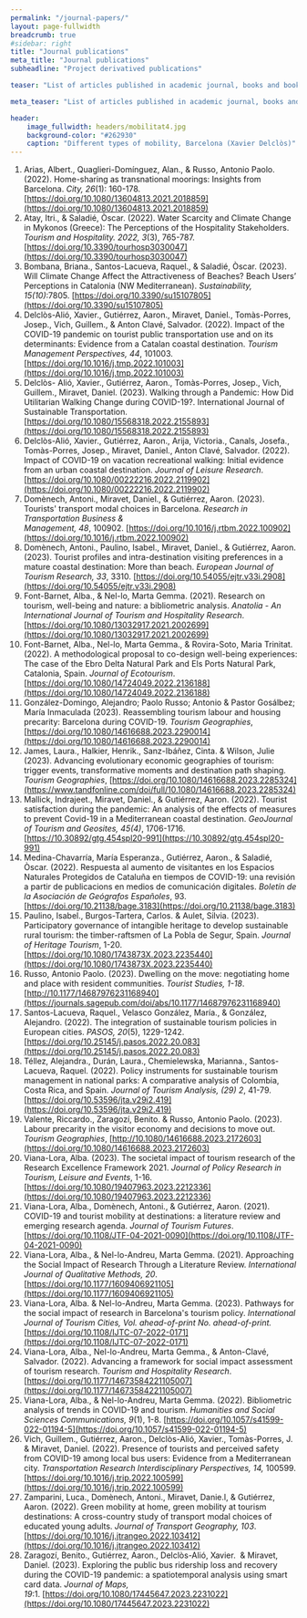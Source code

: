 ```yaml
---
permalink: "/journal-papers/"
layout: page-fullwidth
breadcrumb: true
#sidebar: right
title: "Journal publications"
meta_title: "Journal publications"
subheadline: "Project derivatived publications"

teaser: "List of articles published in academic journal, books and book chapters." 

meta_teaser: "List of articles published in academic journal, books and book chapters."

header:
    image_fullwidth: headers/mobilitat4.jpg
    background-color: "#262930"
    caption: "Different types of mobility, Barcelona (Xavier Delclòs)"
---
```



1. Arias, Albert., Quaglieri-Domínguez, Alan., & Russo, Antonio Paolo. (2022). Home-sharing as transnational moorings: Insights from Barcelona. *City, 26*(1): 160-178. [https://doi.org/10.1080/13604813.2021.2018859](https://doi.org/10.1080/13604813.2021.2018859)
1. Atay, Itri., & Saladié, Òscar. (2022). Water Scarcity and Climate Change in Mykonos (Greece): The Perceptions of the Hospitality Stakeholders. *Tourism and Hospitality. 2022, 3*(3), 765-787. [https://doi.org/10.3390/tourhosp3030047](https://doi.org/10.3390/tourhosp3030047)
2. Bombana, Briana., Santos-Lacueva, Raquel., & Saladié, Òscar. (2023). Will Climate Change Affect the Attractiveness of Beaches? Beach Users’ Perceptions in Catalonia (NW Mediterranean). *Sustainability, 15(10)*:7805. [https://doi.org/10.3390/su15107805](https://doi.org/10.3390/su15107805)
3. Delclòs-Alió, Xavier., Gutiérrez, Aaron., Miravet, Daniel., Tomàs-Porres, Josep., Vich, Guillem., & Anton Clavé, Salvador. (2022). Impact of the COVID-19 pandemic on tourist public transportation use and on its determinants: Evidence from a Catalan coastal destination. *Tourism Management Perspectives, 44*, 101003. [https://doi.org/10.1016/j.tmp.2022.101003](https://doi.org/10.1016/j.tmp.2022.101003)
4. Delclòs- Alió, Xavier., Gutiérrez, Aaron., Tomàs-Porres, Josep., Vich, Guillem., Miravet, Daniel. (2023). Walking through a Pandemic: How Did Utilitarian Walking Change during COVID-19?. International Journal of Sustainable Transportation. [https://doi.org/10.1080/15568318.2022.2155893](https://doi.org/10.1080/15568318.2022.2155893)
5. Delclòs-Alió, Xavier., Gutiérrez, Aaron., Arija, Victoria., Canals, Josefa., Tomàs-Porres, Josep., Miravet, Daniel., Anton Clavé, Salvador. (2022). Impact of COVID-19 on vacation recreational walking: Initial evidence from an urban coastal destination. *Journal of Leisure Research*. [https://doi.org/10.1080/00222216.2022.2119902](https://doi.org/10.1080/00222216.2022.2119902)
6. Domènech, Antoni., Miravet, Daniel., & Gutiérrez, Aaron. (2023). Tourists' transport modal choices in Barcelona. *Research in Transportation Business & Management, 48*, 100902. [https://doi.org/10.1016/j.rtbm.2022.100902](https://doi.org/10.1016/j.rtbm.2022.100902)
6. Domènech, Antoni., Paulino, Isabel., Miravet, Daniel., & Gutiérrez, Aaron. (2023). Tourist profiles and intra-destination visiting preferences in a mature coastal destination: More than beach. *European Journal of Tourism Research, 33*, 3310. [https://doi.org/10.54055/ejtr.v33i.2908](https://doi.org/10.54055/ejtr.v33i.2908)
7. Font-Barnet, Alba., & Nel-lo, Marta Gemma. (2021). Research on tourism, well-being and nature: a bibliometric analysis. *Anatolia - An International Journal of Tourism and Hospitality Research*. [https://doi.org/10.1080/13032917.2021.2002699](https://doi.org/10.1080/13032917.2021.2002699) 
8. Font-Barnet, Alba., Nel-lo, Marta Gemma., & Rovira-Soto, Maria Trinitat. (2022). A methodological proposal to co-design well-being experiences: The case of the Ebro Delta Natural Park and Els Ports Natural Park, Catalonia, Spain. *Journal of Ecotourism*. [https://doi.org/10.1080/14724049.2022.2136188](https://doi.org/10.1080/14724049.2022.2136188)
9. González-Domingo, Alejandro; Paolo Russo; Antonio & Pastor Gosálbez; María Inmaculada (2023). Reassembling tourism labour and housing precarity: Barcelona during COVID-19. *Tourism Geographies*, [https://doi.org/10.1080/14616688.2023.2290014](https://doi.org/10.1080/14616688.2023.2290014)
10. James, Laura., Halkier, Henrik., Sanz-Ibáñez, Cinta. & Wilson, Julie (2023). Advancing evolutionary economic geographies of tourism: trigger events, transformative moments and destination path shaping. *Tourism Geographies*, [https://doi.org/10.1080/14616688.2023.2285324](https://www.tandfonline.com/doi/full/10.1080/14616688.2023.2285324)
11. Mallick, Indrajeet., Miravet, Daniel., & Gutiérrez, Aaron. (2022). Tourist satisfaction during the pandemic: An analysis of the effects of measures to prevent Covid-19 in a Mediterranean coastal destination. *GeoJournal of Tourism and Geosites, 45(4)*, 1706-1716. [https://10.30892/gtg.454spl20-991](https://10.30892/gtg.454spl20-991)
12. Medina-Chavarría, María Esperanza., Gutiérrez, Aaron., & Saladié, Òscar. (2022). Respuesta al aumento de visitantes en los Espacios Naturales Protegidos de Cataluña en tiempos de COVID-19: una revisión a partir de publicacions en medios de comunicación digitales. *Boletín de la Asociación de Geógrafos Españoles*, 93.  [https://doi.org/10.21138/bage.3183](https://doi.org/10.21138/bage.3183)
13. Paulino, Isabel., Burgos-Tartera, Carlos. & Aulet, Silvia. (2023). Participatory governance of intangible heritage to develop sustainable rural tourism: the timber-raftsmen of La Pobla de Segur, Spain. *Journal of Heritage Tourism*, 1-20. [https://doi.org/10.1080/1743873X.2023.2235440](https://doi.org/10.1080/1743873X.2023.2235440)
14. Russo, Antonio Paolo. (2023). Dwelling on the move: negotiating home and place with resident communities. *Tourist Studies, 1-18*. [http://10.1177/14687976231168940](https://journals.sagepub.com/doi/abs/10.1177/14687976231168940)
15. Santos-Lacueva, Raquel., Velasco González, María., & González, Alejandro. (2022). The integration of sustainable tourism policies in European cities. *PASOS, 20*(5), 1229-1242. [https://doi.org/10.25145/j.pasos.2022.20.083](https://doi.org/10.25145/j.pasos.2022.20.083)
16. Téllez, Alejandra., Durán, Laura., Chemielewska, Marianna., Santos-Lacueva, Raquel. (2022). Policy instruments for sustainable tourism management in national parks: A comparative analysis of Colombia, Costa Rica, and Spain. *Journal of Tourism Analysis, (29) 2*, 41-79. [https://doi.org/10.53596/jta.v29i2.419](https://doi.org/10.53596/jta.v29i2.419)    
19. Valente, Riccardo., Zaragozí, Benito. & Russo, Antonio Paolo. (2023). Labour precarity in the visitor economy and decisions to move out. *Tourism Geographies*, [http://10.1080/14616688.2023.2172603](https://doi.org/10.1080/14616688.2023.2172603)
14. Viana-Lora, Alba. (2023). The societal impact of tourism research of the Research Excellence Framework 2021. *Journal of Policy Research in Tourism, Leisure and Events*, 1-16. [https://doi.org/10.1080/19407963.2023.2212336](https://doi.org/10.1080/19407963.2023.2212336)
15. Viana-Lora, Alba., Domènech, Antoni., & Gutiérrez, Aaron. (2021). COVID-19 and tourist mobility at destinations: a literature review and emerging research agenda. *Journal of Tourism Futures*. [https://doi.org/10.1108/JTF-04-2021-0090](https://doi.org/10.1108/JTF-04-2021-0090)
16. Viana-Lora, Alba., & Nel-lo-Andreu, Marta Gemma. (2021). Approaching the Social Impact of Research Through a Literature Review. *International Journal of Qualitative Methods, 20*. [https://doi.org/10.1177/1609406921105](https://doi.org/10.1177/1609406921105)
17. Viana-Lora, Alba. & Nel-lo-Andreu, Marta Gemma. (2023). Pathways for the social impact of research in Barcelona's tourism policy. *International Journal of Tourism Cities, Vol. ahead-of-print No. ahead-of-print.* [https://doi.org/10.1108/IJTC-07-2022-0171](https://doi.org/10.1108/IJTC-07-2022-0171)
18. Viana-Lora, Alba., Nel-lo-Andreu, Marta Gemma., & Anton-Clavé, Salvador. (2022). Advancing a framework for social impact assessment of tourism research. *Tourism and Hospitality Research*. [https://doi.org/10.1177/14673584221105007](https://doi.org/10.1177/14673584221105007)
19. Viana-Lora, Alba., & Nel-lo-Andreu, Marta Gemma. (2022). Bibliometric analysis of trends in COVID-19 and tourism. *Humanities and Social Sciences Communications, 9*(1), 1-8. [https://doi.org/10.1057/s41599-022-01194-5](https://doi.org/10.1057/s41599-022-01194-5)
20. Vich, Guillem., Gutiérrez, Aaron., Delclòs-Alió, Xavier., Tomàs-Porres, J. & Miravet, Daniel. (2022). Presence of tourists and perceived safety from COVID-19 among local bus users: Evidence from a Mediterranean city. *Transportation Research Interdisciplinary Perspectives, 14,* 100599. [https://doi.org/10.1016/j.trip.2022.100599](https://doi.org/10.1016/j.trip.2022.100599)
21. Zamparini, Luca., Domènech, Antoni., Miravet, Danie.l, & Gutiérrez, Aaron. (2022). Green mobility at home, green mobility at tourism destinations: A cross-country study of transport modal choices of educated young adults. *Journal of Transport Geography, 103*. [https://doi.org/10.1016/j.jtrangeo.2022.103412](https://doi.org/10.1016/j.jtrangeo.2022.103412)
22. Zaragozí, Benito., Gutiérrez, Aaron., Delclòs-Alió, Xavier.  & Miravet, Daniel. (2023). Exploring the public bus ridership loss and recovery during the COVID-19 pandemic: a spatiotemporal analysis using smart card data. *Journal of Maps, 19*:1. [https://doi.org/10.1080/17445647.2023.2231022](https://doi.org/10.1080/17445647.2023.2231022)

